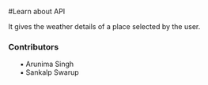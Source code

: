 #Learn about API

It gives the weather details of a place selected by the user.
<br>
<h3>Contributors</h3>
  <ul>
      <item>▪ Arunima Singh </item><br>
      <item>▪ Sankalp Swarup</item><br>
<!--       <item>▪ </item><br>
      <item>▪ </item><br> -->
  </ul>

